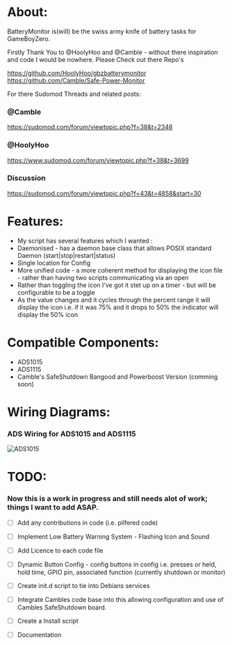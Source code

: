 # About:

BatteryMonitor is(will) be the swiss army knife of battery tasks for GameBoyZero.

Firstly Thank You to @HoolyHoo and @Camble - without there inspiration and code I would be nowhere.
Please Check out there Repo's

https://github.com/HoolyHoo/gbzbatterymonitor
https://github.com/Camble/Safe-Power-Monitor

For there Sudomod Threads and related posts:

### @Camble
https://sudomod.com/forum/viewtopic.php?f=38&t=2348

### @HoolyHoo
https://www.sudomod.com/forum/viewtopic.php?f=38&t=3699

### Discussion
https://sudomod.com/forum/viewtopic.php?f=43&t=4858&start=30

# Features:

* My script has several features which I wanted :
* Daemonised - has a daemon base class that allows POSIX standard Daemon (start|stop|restart|status)
* Single location for Config
* More unified code - a more coherent method for displaying the icon file - rather than having two scripts communicating via an open
* Rather than toggling the icon I've got it stet up on a timer - but will be configurable to be a toggle 
* As the value changes and it cycles through the percent range it will display the icon i.e. if it was 75% and it drops to 50% the indicator will display the 50% icon

# Compatible Components:

* ADS1015
* ADS1115
* Camble's SafeShutdown Bangood and Powerboost Version (comming soon)


# Wiring Diagrams:
### ADS Wiring for ADS1015 and ADS1115
![ADS1015](https://i.imgur.com/hsFYtSR.jpg)

# TODO:

### Now this is a work in progress and still needs alot of work; things I want to add ASAP.
- [ ] Add any contributions in code (i.e. pilfered code) 
- [ ] Implement Low Battery Warning System - Flashing Icon and Sound
- [ ] Add Licence to each code file
- [ ] Dynamic Button Config - config buttons in config i.e. presses or held, hold time, GPIO pin, associated function (currently shutdown or monitor)
- [ ] Create init.d script to tie into Debians services
- [ ] Integrate Cambles code base into this allowing configuration and use of Cambles SafeShutdown board.
- [ ] Create a Install script
- [ ] Documentation


